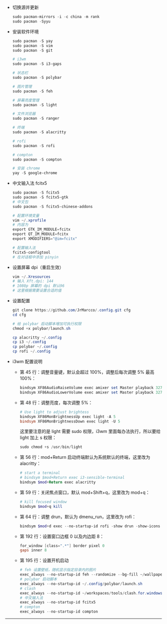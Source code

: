 * 切换源并更新

  ```powershell
  sudo pacman-mirrors -i -c china -m rank
  sudo pacman -Syyu
  ```
* 安装软件环境

  ```powershell
  sudo pacman -S yay
  sudo pacman -S vim
  sudo pacman -S git

  # i3wm
  sudo pacman -S i3-gaps

  # 状态栏
  sudo pacman -S polybar

  # 图片管理
  sudo pacman -S feh

  # 屏幕亮度管理
  sudo pacman -S light

  # 文件浏览器
  sudo pacman -S ranger

  # 终端
  sudo pacman -S alacritty

  # rofi
  sudo pacman -S rofi

  # compton
  sudo pacman -S compton
  
  # 安装 chrome
  yay -S google-chrome
  ```
* 中文输入法 fcitx5

  ```powershell
  sudo pacman -S fcitx5 
  sudo pacman -S fcitx5-gtk
  # 中文包
  sudo pacman -S fcitx5-chinese-addons
  
  # 配置环境变量
  vim ~/.xprofile
  # 内容为
  export GTK_IM_MODULE=fcitx
  export QT_IM_MODULE=fcitx
  export XMODIFIERS="@im=fcitx"

  # 配置输入法
  fcitx5-configtool
  # 在对话框中添加 pinyin 
  ```
* 设置屏幕 dpi（重启生效）

  ```powershell
  vim ~/.Xresources
  # 输入 Xft.dpi: 144
  # 1080p 屏幕的 dpi 默认96 
  # 这里根据需要设置合适的值
  ```

* 设置配置

  ```powershell
  git clone https://github.com/JrMarcco/.config.git cfg
  cd cfg
  
  # 给 polybar 启动脚本增加可执行权限
  chmod +x polybar/launch.sh

  cp alacritty ~/.config
  cp i3 ~/.config
  cp polybar ~/.config
  cp rofi ~/.config
  ```

* i3wm 配置说明

  * 第 45 行：调整音量键，默认会超过 100%，调整后每次调整 5% 最高 100%：

    ```powershell
    bindsym XF86AudioRaiseVolume exec amixer set Master playback 3275+
    bindsym XF86AudioLowerVolume exec amixer set Master playback 3275-
    ```
  * 第 48 行：调整亮度，每次调整 5%：

    ```powershell
    # Use light to adjust brightess
    bindsym XF86MonBrightnessUp exec light -A 5
    bindsym XF86MonBrightnessDown exec light -U 5
    ```

    这里要注意的是 light 需要 sudo 权限，i3wm 里面每办法执行，所以要给 light 加上 s 权限：

    ```powershell
    sudo chmod +s /usr/bin/light
    ```

  * 第 56 行：mod+Return 启动终端默认为系统默认的终端，这里改为 alacritty：

    ```powershell
    # start a terminal
    # bindsym $mod+Return exec i3-sensible-terminal
    bindsym $mod+Return exec alacritty
    ```
  * 第 59 行：关闭焦点窗口，默认 mod+Shift+q，这里改为 mod+q：

    ```powershell
    # kill focused window
    bindsym $mod+q kill
    ```

  * 第 64 行：调整 drun，默认为 dmenu_run，这里改为 rofi：

    ```powershell
    bindsym $mod+d exec --no-startup-id rofi -show drun -show-icons
    ```
  * 第 192 行：设置窗口边框 0 以及内边距 8：

    ```powershell
    for_window [class=".*"] border pixel 0
    gaps inner 8
    ```
  * 第 195 行：设置开机启动

    ```powershell
    # feh 设置壁纸，随机显示指定目录内的图片
    exec_always --no-startup-id feh --randomize --bg-fill ~/wallpapers/*
    # polybar 启动脚本
    exec_always --no-startup-id ~/.config/polybar/launch.sh
    # clash 
    exec_always --no-startup-id ~/workspaces/tools/clash.for.windows/cfw &
    # 中文输入法
    exec_always --no-startup-id fcitx5
    # compton
    exec_always --no-startup-id compton
    ```
---
